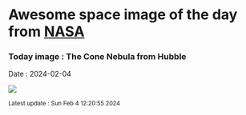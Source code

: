 
# Awesome space image of the day from [NASA](https://api.nasa.gov/)

### Today image : The Cone Nebula from Hubble
Date : 2024-02-04

![](https://apod.nasa.gov/apod/image/2402/cone_hubbleschmidt_960.jpg)

<small>Latest update : Sun Feb  4 12:20:55 2024</small>
        